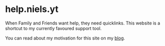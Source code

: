 # help.niels.yt
When Family and Friends want help, they need quicklinks. This website is a shortcut to my currently favoured support tool.

You can read about my motivation for this site on my [blog](https://aniel.info/posts/2021-12-02-support-for-friends-and-family).
